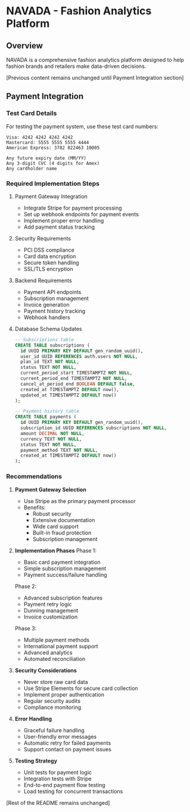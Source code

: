 # NAVADA - Fashion Analytics Platform

## Overview

NAVADA is a comprehensive fashion analytics platform designed to help fashion brands and retailers make data-driven decisions.

[Previous content remains unchanged until Payment Integration section]

## Payment Integration

### Test Card Details
For testing the payment system, use these test card numbers:

```
Visa: 4242 4242 4242 4242
Mastercard: 5555 5555 5555 4444
American Express: 3782 822463 10005

Any future expiry date (MM/YY)
Any 3-digit CVC (4 digits for Amex)
Any cardholder name
```

### Required Implementation Steps

1. Payment Gateway Integration
   - Integrate Stripe for payment processing
   - Set up webhook endpoints for payment events
   - Implement proper error handling
   - Add payment status tracking

2. Security Requirements
   - PCI DSS compliance
   - Card data encryption
   - Secure token handling
   - SSL/TLS encryption

3. Backend Requirements
   - Payment API endpoints
   - Subscription management
   - Invoice generation
   - Payment history tracking
   - Webhook handlers

4. Database Schema Updates
   ```sql
   -- Subscriptions table
   CREATE TABLE subscriptions (
     id UUID PRIMARY KEY DEFAULT gen_random_uuid(),
     user_id UUID REFERENCES auth.users NOT NULL,
     plan_id TEXT NOT NULL,
     status TEXT NOT NULL,
     current_period_start TIMESTAMPTZ NOT NULL,
     current_period_end TIMESTAMPTZ NOT NULL,
     cancel_at_period_end BOOLEAN DEFAULT false,
     created_at TIMESTAMPTZ DEFAULT now(),
     updated_at TIMESTAMPTZ DEFAULT now()
   );

   -- Payment history table
   CREATE TABLE payments (
     id UUID PRIMARY KEY DEFAULT gen_random_uuid(),
     subscription_id UUID REFERENCES subscriptions NOT NULL,
     amount DECIMAL NOT NULL,
     currency TEXT NOT NULL,
     status TEXT NOT NULL,
     payment_method TEXT NOT NULL,
     created_at TIMESTAMPTZ DEFAULT now()
   );
   ```

### Recommendations

1. **Payment Gateway Selection**
   - Use Stripe as the primary payment processor
   - Benefits:
     - Robust security
     - Extensive documentation
     - Wide card support
     - Built-in fraud protection
     - Subscription management

2. **Implementation Phases**
   Phase 1:
   - Basic card payment integration
   - Simple subscription management
   - Payment success/failure handling

   Phase 2:
   - Advanced subscription features
   - Payment retry logic
   - Dunning management
   - Invoice customization

   Phase 3:
   - Multiple payment methods
   - International payment support
   - Advanced analytics
   - Automated reconciliation

3. **Security Considerations**
   - Never store raw card data
   - Use Stripe Elements for secure card collection
   - Implement proper authentication
   - Regular security audits
   - Compliance monitoring

4. **Error Handling**
   - Graceful failure handling
   - User-friendly error messages
   - Automatic retry for failed payments
   - Support contact on payment issues

5. **Testing Strategy**
   - Unit tests for payment logic
   - Integration tests with Stripe
   - End-to-end payment flow testing
   - Load testing for concurrent transactions

[Rest of the README remains unchanged]
